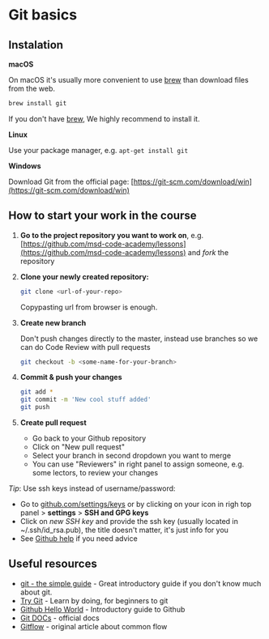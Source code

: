 # Git basics

## Instalation

**macOS**

On macOS it's usually more convenient to use [brew](https://brew.sh/) than download
files from the web.

```bash
brew install git
```

If you don't have [brew](https://brew.sh/), We highly recommend to install it.

**Linux**

Use your package manager, e.g. `apt-get install git`

**Windows**

Download Git from the official page: [https://git-scm.com/download/win](https://git-scm.com/download/win)

## How to start your work in the course

1. **Go to the project repository you want to work on**, e.g. [https://github.com/msd-code-academy/lessons](https://github.com/msd-code-academy/lessons) 
and *fork* the repository

2. **Clone your newly created repository:**

    ```bash
    git clone <url-of-your-repo>
    ```

    Copypasting url from browser is enough.

3. **Create new branch**

    Don't push changes directly to the master, instead use branches so we can do Code Review with pull requests

    ```bash
    git checkout -b <some-name-for-your-branch>
    ```

4. **Commit & push your changes**

    ```bash
    git add *
    git commit -m 'New cool stuff added'
    git push
    ```

5. **Create pull request**

    - Go back to your Github repository
    - Click on "New pull request"
    - Select your branch in second dropdown you want to merge
    - You can use "Reviewers" in right panel to assign someone, e.g. some lectors, to review your changes

*Tip*: Use ssh keys instead of username/password:

- Go to [github.com/settings/keys](https://github.com/settings/keys) or by clicking on your icon in righ top panel > **settings** > **SSH and GPG keys**
- Click on *new SSH key* and provide the ssh key (usually located in ~/.ssh/id_rsa.pub), the title doesn't matter, it's just info for you
- See [Github help](https://help.github.com/articles/generating-a-new-ssh-key-and-adding-it-to-the-ssh-agent/) if you need advice

## Useful resources

- [git - the simple guide](http://rogerdudler.github.io/git-guide/) - Great introductory guide if you don't know much about git.
- [Try Git](https://try.github.io) - Learn by doing, for beginners to git
- [Github Hello World](https://guides.github.com/activities/hello-world/) - Introductory guide to Github
- [Git DOCs](https://git-scm.com/doc) - official docs
- [Gitflow](http://nvie.com/posts/a-successful-git-branching-model/) - original article about common flow